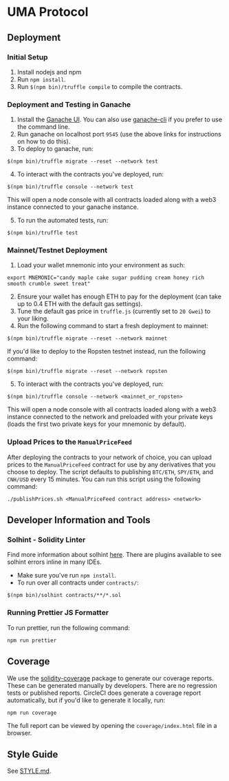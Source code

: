 # UMA Protocol

## Deployment

### Initial Setup

1. Install nodejs and npm
1. Run `npm install`.
1. Run `$(npm bin)/truffle compile` to compile the contracts.

### Deployment and Testing in Ganache

1. Install the [Ganache UI](https://truffleframework.com/ganache). You can also use
[ganache-cli](https://github.com/trufflesuite/ganache-cli) if you prefer to use the command line.
2. Run ganache on localhost port `9545` (use the above links for instructions on how to do this).
3. To deploy to ganache, run:
```
$(npm bin)/truffle migrate --reset --network test
```
4. To interact with the contracts you've deployed, run:
```
$(npm bin)/truffle console --network test
```
This will open a node console with all contracts loaded along with a web3 instance connected to your ganache instance.

5. To run the automated tests, run:
```
$(npm bin)/truffle test
```

### Mainnet/Testnet Deployment

1. Load your wallet mnemonic into your environment as such:
```
export MNEMONIC="candy maple cake sugar pudding cream honey rich smooth crumble sweet treat"
```
2. Ensure your wallet has enough ETH to pay for the deployment (can take up to 0.4 ETH with the default gas settings).
3. Tune the default gas price in `truffle.js` (currently set to `20 Gwei`) to your liking.
4. Run the following command to start a fresh deployment to mainnet:
```
$(npm bin)/truffle migrate --reset --network mainnet
```
If you'd like to deploy to the Ropsten testnet instead, run the following command:
```
$(npm bin)/truffle migrate --reset --network ropsten
```
5. To interact with the contracts you've deployed, run:
```
$(npm bin)/truffle console --network <mainnet_or_ropsten>
```
This will open a node console with all contracts loaded along with a web3 instance connected to the network and
preloaded with your private keys (loads the first two private keys for your mnemonic by default).

### Upload Prices to the `ManualPriceFeed`

After deploying the contracts to your network of choice, you can upload prices to the `ManualPriceFeed` contract for
use by any derivatives that you choose to deploy. The script defaults to publishing `BTC/ETH`, `SPY/ETH`, and `CNH/USD`
every 15 minutes. You can run this script using the following command:
```
./publishPrices.sh <ManualPriceFeed contract address> <network>
```

## Developer Information and Tools

### Solhint - Solidity Linter
Find more information about solhint [here](https://protofire.github.io/solhint/). There are plugins available to see solhint errors inline in many IDEs.

- Make sure you've run `npm install`.
- To run over all contracts under `contracts/`:
```
$(npm bin)/solhint contracts/**/*.sol
```

### Running Prettier JS Formatter
To run prettier, run the following command:
```
npm run prettier
```

## Coverage
We use the [solidity-coverage](https://github.com/sc-forks/solidity-coverage) package to generate our coverage reports.
These can be generated manually by developers. There are no regression tests or published reports. CircleCI does
generate a coverage report automatically, but if you'd like to generate it locally, run:
```
npm run coverage
```
The full report can be viewed by opening the `coverage/index.html` file in a browser.

## Style Guide

See [STYLE.md](STYLE.md).
